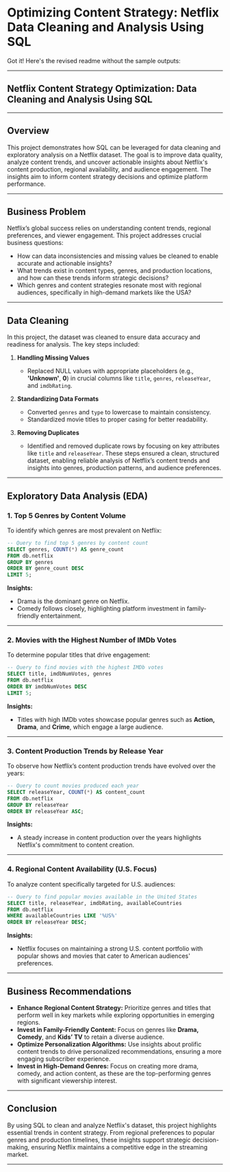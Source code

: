 # Optimizing Content Strategy: Netflix Data Cleaning and Analysis Using SQL

Got it! Here's the revised readme without the sample outputs:

---

## Netflix Content Strategy Optimization: Data Cleaning and Analysis Using SQL  

---

## Overview  
This project demonstrates how SQL can be leveraged for data cleaning and exploratory analysis on a Netflix dataset. The goal is to improve data quality, analyze content trends, and uncover actionable insights about Netflix's content production, regional availability, and audience engagement. The insights aim to inform content strategy decisions and optimize platform performance.

---

## Business Problem  
Netflix’s global success relies on understanding content trends, regional preferences, and viewer engagement. This project addresses crucial business questions:

- How can data inconsistencies and missing values be cleaned to enable accurate and actionable insights?  
- What trends exist in content types, genres, and production locations, and how can these trends inform strategic decisions?  
- Which genres and content strategies resonate most with regional audiences, specifically in high-demand markets like the USA?  

---

## Data Cleaning  
In this project, the dataset was cleaned to ensure data accuracy and readiness for analysis. The key steps included:

1. **Handling Missing Values**  
   - Replaced NULL values with appropriate placeholders (e.g., **'Unknown'**, **0**) in crucial columns like `title`, `genres`, `releaseYear`, and `imdbRating`.  

2. **Standardizing Data Formats**  
   - Converted `genres` and `type` to lowercase to maintain consistency.  
   - Standardized movie titles to proper casing for better readability.

3. **Removing Duplicates**  
   - Identified and removed duplicate rows by focusing on key attributes like `title` and `releaseYear`.
These steps ensured a clean, structured dataset, enabling reliable analysis of Netflix’s content trends and insights into genres, production patterns, and audience preferences.

---

## Exploratory Data Analysis (EDA)  

### 1. **Top 5 Genres by Content Volume**  

To identify which genres are most prevalent on Netflix:

```sql
-- Query to find top 5 genres by content count
SELECT genres, COUNT(*) AS genre_count
FROM db.netflix
GROUP BY genres
ORDER BY genre_count DESC
LIMIT 5;
```

**Insights:**  
- Drama is the dominant genre on Netflix.  
- Comedy follows closely, highlighting platform investment in family-friendly entertainment.

---

### 2. **Movies with the Highest Number of IMDb Votes**  

To determine popular titles that drive engagement:

```sql
-- Query to find movies with the highest IMDb votes
SELECT title, imdbNumVotes, genres
FROM db.netflix
ORDER BY imdbNumVotes DESC
LIMIT 5;
```

**Insights:**  
- Titles with high IMDb votes showcase popular genres such as **Action, Drama**, and **Crime**, which engage a large audience.

---

### 3. **Content Production Trends by Release Year**  

To observe how Netflix’s content production trends have evolved over the years:

```sql
-- Query to count movies produced each year
SELECT releaseYear, COUNT(*) AS content_count
FROM db.netflix
GROUP BY releaseYear
ORDER BY releaseYear ASC;
```

**Insights:**  
- A steady increase in content production over the years highlights Netflix's commitment to content creation.  

---

### 4. **Regional Content Availability (U.S. Focus)**  

To analyze content specifically targeted for U.S. audiences:

```sql
-- Query to find popular movies available in the United States
SELECT title, releaseYear, imdbRating, availableCountries
FROM db.netflix
WHERE availableCountries LIKE '%US%'
ORDER BY releaseYear DESC;
```

**Insights:**  
- Netflix focuses on maintaining a strong U.S. content portfolio with popular shows and movies that cater to American audiences' preferences.

---

## Business Recommendations  
- **Enhance Regional Content Strategy:** Prioritize genres and titles that perform well in key markets while exploring opportunities in emerging regions.  
- **Invest in Family-Friendly Content:** Focus on genres like **Drama, Comedy**, and **Kids’ TV** to retain a diverse audience.  
- **Optimize Personalization Algorithms:** Use insights about prolific content trends to drive personalized recommendations, ensuring a more engaging subscriber experience.
- **Invest in High-Demand Genres:**  Focus on creating more drama, comedy, and action content, as these are the top-performing genres with significant viewership interest.

---

## Conclusion  
By using SQL to clean and analyze Netflix's dataset, this project highlights essential trends in content strategy. From regional preferences to popular genres and production timelines, these insights support strategic decision-making, ensuring Netflix maintains a competitive edge in the streaming market. 

---
